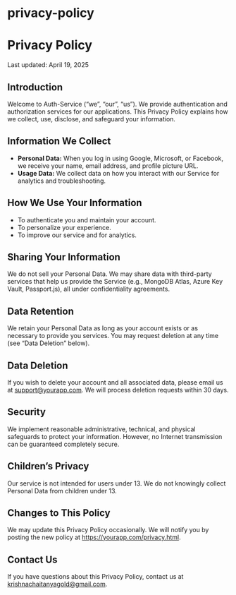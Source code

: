 # privacy-policy

<!DOCTYPE html>
<html lang="en">
<head>
  <meta charset="UTF-8">
  <title>Privacy Policy</title>
</head>
<body>
  <h1>Privacy Policy</h1>
  <p>Last updated: April 19, 2025</p>

  <h2>Introduction</h2>
  <p>Welcome to Auth-Service (“we”, “our”, “us”). We provide authentication and authorization services for our applications. This Privacy Policy explains how we collect, use, disclose, and safeguard your information.</p>

  <h2>Information We Collect</h2>
  <ul>
    <li><strong>Personal Data:</strong> When you log in using Google, Microsoft, or Facebook, we receive your name, email address, and profile picture URL.</li>
    <li><strong>Usage Data:</strong> We collect data on how you interact with our Service for analytics and troubleshooting.</li>
  </ul>

  <h2>How We Use Your Information</h2>
  <ul>
    <li>To authenticate you and maintain your account.</li>
    <li>To personalize your experience.</li>
    <li>To improve our service and for analytics.</li>
  </ul>

  <h2>Sharing Your Information</h2>
  <p>We do not sell your Personal Data. We may share data with third-party services that help us provide the Service (e.g., MongoDB Atlas, Azure Key Vault, Passport.js), all under confidentiality agreements.</p>

  <h2>Data Retention</h2>
  <p>We retain your Personal Data as long as your account exists or as necessary to provide you services. You may request deletion at any time (see “Data Deletion” below).</p>

  <h2>Data Deletion</h2>
  <p>If you wish to delete your account and all associated data, please email us at <a href="mailto:support@yourapp.com">support@yourapp.com</a>. We will process deletion requests within 30 days.</p>

  <h2>Security</h2>
  <p>We implement reasonable administrative, technical, and physical safeguards to protect your information. However, no Internet transmission can be guaranteed completely secure.</p>

  <h2>Children’s Privacy</h2>
  <p>Our service is not intended for users under 13. We do not knowingly collect Personal Data from children under 13.</p>

  <h2>Changes to This Policy</h2>
  <p>We may update this Privacy Policy occasionally. We will notify you by posting the new policy at <a href="https://yourapp.com/privacy.html">https://yourapp.com/privacy.html</a>.</p>

  <h2>Contact Us</h2>
  <p>If you have questions about this Privacy Policy, contact us at <a href="mailto:krishnachaitanyagold@gmail.com">krishnachaitanyagold@gmail.com</a>.</p>
</body>
</html>
